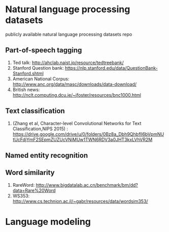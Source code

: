 # Natural language processing datasets
publicly available natural language processing datasets repo

## Part-of-speech tagging 
1. Ted talk: http://ahclab.naist.jp/resource/tedtreebank/ 
2. Stanford Question bank: https://nlp.stanford.edu/data/QuestionBank-Stanford.shtml 
3. American National Corpus: http://www.anc.org/data/masc/downloads/data-download/ 
4. British news: http://nclt.computing.dcu.ie/~jfoster/resources/bnc1000.html 

## Text classification
1. (Zhang et al, Character-level Convolutional Networks for Text Classification,NIPS 2015) : https://drive.google.com/drive/u/0/folders/0Bz8a_Dbh9Qhbfll6bVpmNUtUcFdjYmF2SEpmZUZUcVNiMUw1TWN6RDV3a0JHT3kxLVhVR2M

## Named entity recognition

## Word similarity
1. RareWord: http://www.bigdatalab.ac.cn/benchmark/bm/dd?data=Rare%20Word
2. WS353: http://www.cs.technion.ac.il/~gabr/resources/data/wordsim353/

# Language modeling

